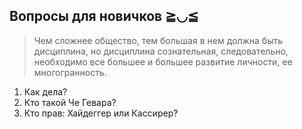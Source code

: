 ## Вопросы для новичков ≧◡≦

> Чем сложнее общество, тем большая в нем должна быть дисциплина, но дисциплина сознательная, следовательно, необходимо все большее и большее развитие личности, ее многогранность.

1. Как дела?
2. Кто такой Че Гевара?
3. Кто прав: Хайдеггер или Кассирер?
